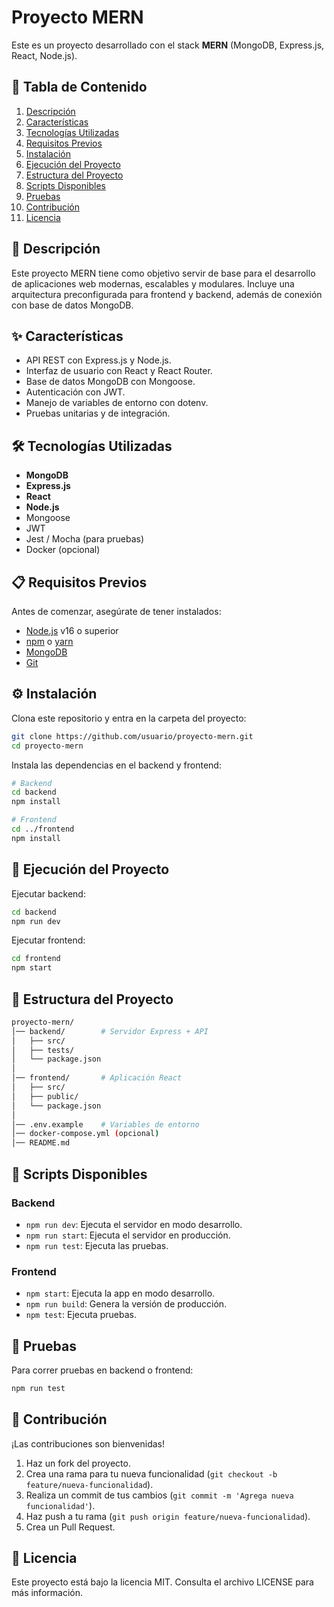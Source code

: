 # Proyecto MERN

Este es un proyecto desarrollado con el stack **MERN** (MongoDB, Express.js, React, Node.js).

## 📑 Tabla de Contenido

1. [Descripción](#-descripción)
2. [Características](#-características)
3. [Tecnologías Utilizadas](#-tecnologías-utilizadas)
4. [Requisitos Previos](#-requisitos-previos)
5. [Instalación](#-instalación)
6. [Ejecución del Proyecto](#-ejecución-del-proyecto)
7. [Estructura del Proyecto](#-estructura-del-proyecto)
8. [Scripts Disponibles](#-scripts-disponibles)
9. [Pruebas](#-pruebas)
10. [Contribución](#-contribución)
11. [Licencia](#-licencia)

## 📖 Descripción

Este proyecto MERN tiene como objetivo servir de base para el desarrollo de aplicaciones web modernas, escalables y modulares. Incluye una arquitectura preconfigurada para frontend y backend, además de conexión con base de datos MongoDB.

## ✨ Características

- API REST con Express.js y Node.js.
- Interfaz de usuario con React y React Router.
- Base de datos MongoDB con Mongoose.
- Autenticación con JWT.
- Manejo de variables de entorno con dotenv.
- Pruebas unitarias y de integración.

## 🛠 Tecnologías Utilizadas

- **MongoDB**
- **Express.js**
- **React**
- **Node.js**
- Mongoose
- JWT
- Jest / Mocha (para pruebas)
- Docker (opcional)

## 📋 Requisitos Previos

Antes de comenzar, asegúrate de tener instalados:

- [Node.js](https://nodejs.org/) v16 o superior
- [npm](https://www.npmjs.com/) o [yarn](https://yarnpkg.com/)
- [MongoDB](https://www.mongodb.com/try/download/community)
- [Git](https://git-scm.com/)

## ⚙️ Instalación

Clona este repositorio y entra en la carpeta del proyecto:

```bash
git clone https://github.com/usuario/proyecto-mern.git
cd proyecto-mern
```

Instala las dependencias en el backend y frontend:

```bash
# Backend
cd backend
npm install

# Frontend
cd ../frontend
npm install
```

## 🚀 Ejecución del Proyecto

Ejecutar backend:

```bash
cd backend
npm run dev
```

Ejecutar frontend:

```bash
cd frontend
npm start
```

## 📂 Estructura del Proyecto

```bash
proyecto-mern/
│── backend/        # Servidor Express + API
│   ├── src/
│   ├── tests/
│   └── package.json
│
│── frontend/       # Aplicación React
│   ├── src/
│   ├── public/
│   └── package.json
│
│── .env.example    # Variables de entorno
│── docker-compose.yml (opcional)
│── README.md
```

## 📜 Scripts Disponibles

### Backend

- `npm run dev`: Ejecuta el servidor en modo desarrollo.
- `npm run start`: Ejecuta el servidor en producción.
- `npm run test`: Ejecuta las pruebas.

### Frontend

- `npm start`: Ejecuta la app en modo desarrollo.
- `npm run build`: Genera la versión de producción.
- `npm test`: Ejecuta pruebas.

## 🧪 Pruebas

Para correr pruebas en backend o frontend:

```bash
npm run test
```

## 🤝 Contribución

¡Las contribuciones son bienvenidas!

1. Haz un fork del proyecto.
2. Crea una rama para tu nueva funcionalidad (`git checkout -b feature/nueva-funcionalidad`).
3. Realiza un commit de tus cambios (`git commit -m 'Agrega nueva funcionalidad'`).
4. Haz push a tu rama (`git push origin feature/nueva-funcionalidad`).
5. Crea un Pull Request.

## 📄 Licencia

Este proyecto está bajo la licencia MIT. Consulta el archivo LICENSE para más información.
